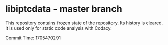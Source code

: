 # libiptcdata - master branch

This repository contains frozen state of the repository.
Its history is cleared. It is used only for static code
analysis with Codacy.

Commit Time: 1705470291